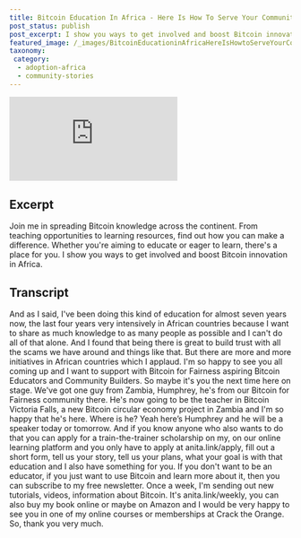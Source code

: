 ```yaml
---
title: Bitcoin Education In Africa - Here Is How To Serve Your Community
post_status: publish
post_excerpt: I show you ways to get involved and boost Bitcoin innovation in Africa.
featured_image: /_images/BitcoinEducationinAfricaHereIsHowtoServeYourCommunity.jpg
taxonomy:
 category:
  - adoption-africa
  - community-stories
---
```


<iframe src="https://player.vimeo.com/video/1021222279?badge=0&amp;autopause=0&amp;player_id=0&amp;app_id=58479" frameborder="0" allow="autoplay; fullscreen; picture-in-picture; clipboard-write; encrypted-media" title="Bitcoin Education in Africa: Here Is How to Serve Your Community"></iframe>

<div style="margin-bottom:30px;"></div>

## Excerpt

Join me in spreading Bitcoin knowledge across the continent. From teaching opportunities to learning resources, find out how you can make a difference. Whether you're aiming to educate or eager to learn, there's a place for you. I show you ways to get involved and boost Bitcoin innovation in Africa.

## Transcript

And as I said, I've been doing this kind of education for almost seven years now, the last four years very intensively in African countries because I want to share as much knowledge to as many people as possible and I can't do all of that alone. And I found that being there is great to build trust with all the scams we have around and things like that. But there are more and more initiatives in African countries which I applaud. I'm so happy to see you all coming up and I want to support with Bitcoin for Fairness aspiring Bitcoin Educators and Community Builders. So maybe it's you the next time here on stage. We've got one guy from Zambia, Humphrey, he's from our Bitcoin for Fairness community there. He's now going to be the teacher in Bitcoin Victoria Falls, a new Bitcoin circular economy project in Zambia and I'm so happy that he's here. Where is he? Yeah here’s Humphrey and he will be a speaker today or tomorrow. And if you know anyone who also wants to do that you can apply for a train-the-trainer scholarship on my, on our online learning platform and you only have to apply at anita.link/apply, fill out a short form, tell us your story, tell us your plans, what your goal is with that education and I also have something for you. If you don't want to be an educator, if you just want to use Bitcoin and learn more about it, then you can subscribe to my free newsletter. Once a week, I'm sending out new tutorials, videos, information about Bitcoin. It's anita.link/weekly, you can also buy my book online or maybe on Amazon and I would be very happy to see you in one of my online courses or memberships at Crack the Orange. So, thank you very much.